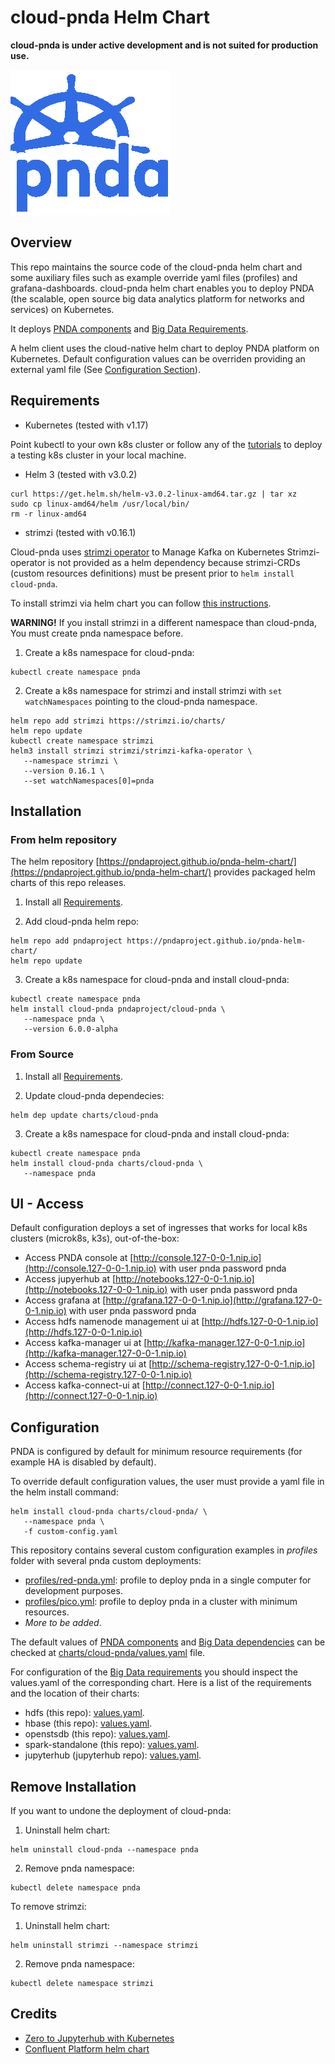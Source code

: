 # cloud-pnda Helm Chart

**cloud-pnda is under active development and is not suited for production use.**

![logo](kube-pnda_icon.png)

## Overview

This repo maintains the source code of the cloud-pnda helm chart and some auxiliary files such as example override yaml files (profiles) and grafana-dashboards.
cloud-pnda helm chart enables you to deploy PNDA (the scalable, open source big data analytics platform for networks and services) on Kubernetes.

It deploys [PNDA components](cloud-pnda/templates) and [Big Data Requirements](cloud-pnda/charts). 

A helm client uses the cloud-native helm chart to deploy PNDA platform on Kubernetes. 
Default configuration values can be overriden providing an external yaml file (See [Configuration Section](#Configuration)).

## Requirements

- Kubernetes (tested with v1.17)

Point kubectl to your own k8s cluster or follow any of the [tutorials](tutorials/) to deploy a testing k8s cluster in your local machine.

- Helm 3 (tested with v3.0.2)

```
curl https://get.helm.sh/helm-v3.0.2-linux-amd64.tar.gz | tar xz
sudo cp linux-amd64/helm /usr/local/bin/
rm -r linux-amd64
```

- strimzi (tested with v0.16.1)

Cloud-pnda uses [strimzi operator](https://strimzi.io) to Manage Kafka on Kubernetes
Strimzi-operator is not provided as a helm dependency because strimzi-CRDs (custom resources definitions) must be present
prior to `helm install cloud-pnda`.

To install strimzi via helm chart you can follow [this instructions](https://strimzi.io/2018/11/01/using-helm.html).

**WARNING!** If you install strimzi in a different namespace than cloud-pnda, You must create pnda namespace before.
1.  Create a k8s namespace for cloud-pnda:

```
kubectl create namespace pnda
```

2. Create a k8s namespace for strimzi and install strimzi with `set watchNamespaces` pointing to the cloud-pnda namespace.

```
helm repo add strimzi https://strimzi.io/charts/
helm repo update
kubectl create namespace strimzi
helm3 install strimzi strimzi/strimzi-kafka-operator \
   --namespace strimzi \
   --version 0.16.1 \
   --set watchNamespaces[0]=pnda
```

## Installation
 
### From helm repository

The helm repository [https://pndaproject.github.io/pnda-helm-chart/](https://pndaproject.github.io/pnda-helm-chart/) provides packaged helm charts of this repo releases.

1. Install all [Requirements](#requirements).

2. Add cloud-pnda helm repo:
```
helm repo add pndaproject https://pndaproject.github.io/pnda-helm-chart/
helm repo update
```

3. Create a k8s namespace for cloud-pnda and install cloud-pnda:
```
kubectl create namespace pnda
helm install cloud-pnda pndaproject/cloud-pnda \
   --namespace pnda \
   --version 6.0.0-alpha
```

### From Source

1. Install all [Requirements](#requirements).

2. Update cloud-pnda dependecies:
```
helm dep update charts/cloud-pnda
```

3. Create a k8s namespace for cloud-pnda and install cloud-pnda:
```
kubectl create namespace pnda
helm install cloud-pnda charts/cloud-pnda \
   --namespace pnda
```

## UI - Access
Default configuration deploys a set of ingresses that works for local k8s clusters (microk8s, k3s), out-of-the-box:

- Access PNDA console at [http://console.127-0-0-1.nip.io](http://console.127-0-0-1.nip.io) with user pnda password pnda
- Access jupyerhub at [http://notebooks.127-0-0-1.nip.io](http://notebooks.127-0-0-1.nip.io) with user pnda password pnda
- Access grafana at [http://grafana.127-0-0-1.nip.io](http://grafana.127-0-0-1.nip.io) with user pnda password pnda
- Access hdfs namenode management ui at [http://hdfs.127-0-0-1.nip.io](http://hdfs.127-0-0-1.nip.io)
- Access kafka-manager ui at [http://kafka-manager.127-0-0-1.nip.io](http://kafka-manager.127-0-0-1.nip.io)
- Access schema-registry ui at [http://schema-registry.127-0-0-1.nip.io](http://schema-registry.127-0-0-1.nip.io)
- Access kafka-connect-ui at [http://connect.127-0-0-1.nip.io](http://connect.127-0-0-1.nip.io)

## Configuration

PNDA is configured by default for minimum resource requirements (for example HA is disabled by default).

To override default configuration values, the user must provide a yaml file in the helm install command:

```
helm install cloud-pnda charts/cloud-pnda/ \
   --namespace pnda \
   -f custom-config.yaml
```
 
This repository contains several custom configuration examples in *profiles* folder with several pnda custom deployments:
- [profiles/red-pnda.yml](profiles/red-pnda.yml): profile to deploy pnda in a single computer for development purposes.
- [profiles/pico.yml](profiles/pico.yml): profile to deploy pnda in a cluster with minimum resources.
- *More to be added*.

The default values of [PNDA components](charts/cloud-pnda/templates) and [Big Data dependencies](charts/cloud-pnda/requirements.yaml) can be checked at [charts/cloud-pnda/values.yaml](charts/cloud-pnda/values.yaml) file.

For configuration of the [Big Data requirements](cloud-pnda/requirements.yaml) you should inspect the values.yaml of the corresponding chart. Here is a list of the requirements and the location of their charts:
- hdfs (this repo): [values.yaml](charts/hdfs/values.yaml).
- hbase (this repo): [values.yaml](charts/hbase/values.yaml).
- openstsdb (this repo): [values.yaml](charts/opentsdb/values.yaml).
- spark-standalone (this repo): [values.yaml](charts/spark-standalone/values.yaml).
- jupyterhub (jupyterhub repo): [values.yaml](https://github.com/jupyterhub/zero-to-jupyterhub-k8s/blob/master/jupyterhub/values.yaml).


## Remove Installation

If you want to undone the deployment of cloud-pnda:

1. Uninstall helm chart:

```
helm uninstall cloud-pnda --namespace pnda
```

2. Remove pnda namespace:

```
kubectl delete namespace pnda
```

To remove strimzi:

1. Uninstall helm chart:

```
helm uninstall strimzi --namespace strimzi
```

2. Remove pnda namespace:

```
kubectl delete namespace strimzi
```

## Credits

- [Zero to Jupyterhub with Kubernetes](https://zero-to-jupyterhub.readthedocs.io/en/latest/)
- [Confluent Platform helm chart](https://github.com/confluentinc/cp-helm-charts)
